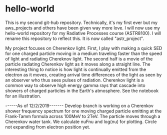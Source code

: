 # hello-world
This is my second git-hub repository. Technically, it's my first ever but my aws_projects and others have been given way more love. I will now use my hello-world repository for my Radiative Processes course (ASTR8100). I will rename this repository to reflect this. It is now called "astr_project".

My project focuses on Cherenkov light. First, I play with making a quick SED for one charged particle moving in a medium traveling faster than the speed of light and radiating Chereknov light. 
The second half is a movie of the particle radiating Cherenkov light as it moves along a straight line. The interesting thing to notice is how light is continually emitted from the electron as it moves, 
creating arrival time differences of the light as seen by an observer who thus sees pulses of radiation. 
Cherenkov light is a common way to observe high energy gamma rays that cascade into showers of charged particles in the Earth's atmosphere. See the notebook for an illustration.


------As of 12/2/2019-------
Develop branch is working on a Cherenkov shower frequency spectrum for one moving charged particle emitting at the Frank-Tamm formula across 100MeV to 2TeV. 
The particle moves through a Cherenkov water tank. We calculate nuFnu and log(nu) for plotting.
Circle not expanding from electron position yet.


